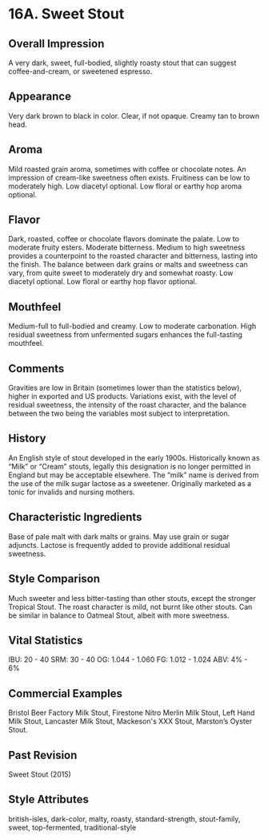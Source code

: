 # 16A. Sweet Stout

## Overall Impression

A very dark, sweet, full-bodied, slightly roasty stout that can suggest coffee-and-cream, or sweetened espresso.

## Appearance

Very dark brown to black in color. Clear, if not opaque. Creamy tan to brown head.

## Aroma

Mild roasted grain aroma, sometimes with coffee or chocolate notes. An impression of cream-like sweetness often exists. Fruitiness can be low to moderately high. Low diacetyl optional. Low floral or earthy hop aroma optional.

## Flavor

Dark, roasted, coffee or chocolate flavors dominate the palate. Low to moderate fruity esters. Moderate bitterness. Medium to high sweetness provides a counterpoint to the roasted character and bitterness, lasting into the finish. The balance between dark grains or malts and sweetness can vary, from quite sweet to moderately dry and somewhat roasty. Low diacetyl optional. Low floral or earthy hop flavor optional.

## Mouthfeel

Medium-full to full-bodied and creamy. Low to moderate carbonation. High residual sweetness from unfermented sugars enhances the full-tasting mouthfeel.

## Comments

Gravities are low in Britain (sometimes lower than the statistics below), higher in exported and US products. Variations exist, with the level of residual sweetness, the intensity of the roast character, and the balance between the two being the variables most subject to interpretation.

## History

An English style of stout developed in the early 1900s. Historically known as “Milk” or “Cream” stouts, legally this designation is no longer permitted in England but may be acceptable elsewhere. The “milk” name is derived from the use of the milk sugar lactose as a sweetener. Originally marketed as a tonic for invalids and nursing mothers.

## Characteristic Ingredients

Base of pale malt with dark malts or grains. May use grain or sugar adjuncts. Lactose is frequently added to provide additional residual sweetness.

## Style Comparison

Much sweeter and less bitter-tasting than other stouts, except the stronger Tropical Stout. The roast character is mild, not burnt like other stouts. Can be similar in balance to Oatmeal Stout, albeit with more sweetness.

## Vital Statistics

IBU: 20 - 40
SRM: 30 - 40
OG: 1.044 - 1.060
FG: 1.012 - 1.024
ABV: 4% - 6%

## Commercial Examples

Bristol Beer Factory Milk Stout, Firestone Nitro Merlin Milk Stout, Left Hand Milk Stout, Lancaster Milk Stout, Mackeson's XXX Stout, Marston’s Oyster Stout.

## Past Revision

Sweet Stout (2015)

## Style Attributes

british-isles, dark-color, malty, roasty, standard-strength, stout-family, sweet, top-fermented, traditional-style
